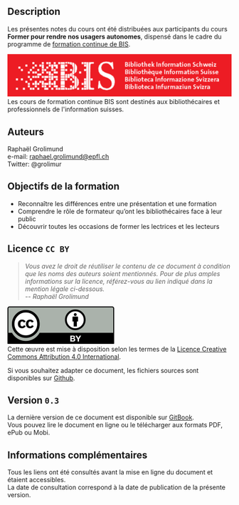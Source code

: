 ## Description
Les présentes notes du cours ont été distribuées aux participants du cours **Former pour rendre nos usagers autonomes**, dispensé dans le cadre du programme de [formation continue de BIS](http://www.bis.ch/fr/formation-continue.html).

![logo BIS](img/BIS_logo.png)   
Les cours de formation continue BIS sont destinés aux bibliothécaires et professionnels de l'information suisses.


## Auteurs
Raphaël Grolimund   
e-mail: [raphael.grolimund@epfl.ch](mailto:raphael.grolimund@epfl.ch)   
Twitter: @grolimur


## Objectifs de la formation
* Reconnaître les différences entre une présentation et une formation   
* Comprendre le rôle de formateur qu’ont les bibliothécaires face à leur public   
* Découvrir toutes les occasions de former les lectrices et les lecteurs   


## Licence `CC BY`
> *Vous avez le droit de réutiliser le contenu de ce document à condition que les noms des auteurs soient mentionnés. Pour de plus amples informations sur la licence, référez-vous au lien indiqué dans la mention légale ci-dessous.*   
> -- *Raphaël Grolimund*   

![logo CC-BY](img/by.svg)   
Cette œuvre est mise à disposition selon les termes de la [Licence Creative Commons Attribution 4.0 International](http://creativecommons.org/licenses/by/4.0/deed.fr).

Si vous souhaitez adapter ce document, les fichiers sources sont disponibles sur [Github](https://github.com/grolimur/bis-formation).


## Version `0.3`
La dernière version de ce document est disponible sur [GitBook](https://legacy.gitbook.com/book/grolimur/former-pour-rendre-nos-usagers-autonomes/details).   
Vous pouvez lire le document en ligne ou le télécharger aux formats PDF, ePub ou Mobi.


## Informations complémentaires
Tous les liens ont été consultés avant la mise en ligne du document et étaient accessibles.   
La date de consultation correspond à la date de publication de la présente version.

